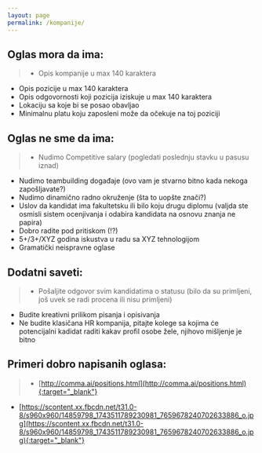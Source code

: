 ```yaml
---
layout: page
permalink: /kompanije/
---
```


Oglas mora da ima:
---------------------

> - Opis kompanije u max 140 karaktera
- Opis pozicije u max 140 karaktera
- Opis odgovornosti koji pozicija iziskuje u max 140 karaktera
- Lokaciju sa koje bi se posao obavljao
- Minimalnu platu koju zaposleni može da očekuje na toj poziciji


Oglas ne sme da ima:
---------------------

>- Nudimo Competitive salary (pogledati poslednju stavku u pasusu iznad)
- Nudimo teambuilding događaje (ovo vam je stvarno bitno kada nekoga zapošljavate?)
- Nudimo dinamično radno okruženje (šta to uopšte znači?)
- Uslov da kandidat ima fakultetsku ili bilo koju drugu diplomu (valjda ste osmisli sistem ocenjivanja i odabira kandidata na osnovu znanja ne papira)
- Dobro radite pod pritiskom (!?)
- 5+/3+/XYZ godina iskustva u radu sa XYZ tehnologijom
- Gramatički neispravne oglase 


Dodatni saveti:
---------------------

>- Pošaljite odgovor svim kandidatima o statusu (bilo da su primljeni, još uvek se radi procena ili nisu primljeni)
- Budite kreativni prilikom pisanja i opisivanja
- Ne budite klasičana HR kompanija, pitajte kolege sa kojima će potencijalni kadidat raditi kakav profil osobe žele, njihovo mišljenje je bitno


Primeri dobro napisanih oglasa:
---------------------

>- [http://comma.ai/positions.html](http://comma.ai/positions.html){:target="_blank"}
- [https://scontent.xx.fbcdn.net/t31.0-8/s960x960/14859798_1743511789230981_7659678240702633886_o.jpg](https://scontent.xx.fbcdn.net/t31.0-8/s960x960/14859798_1743511789230981_7659678240702633886_o.jpg){:target="_blank"}